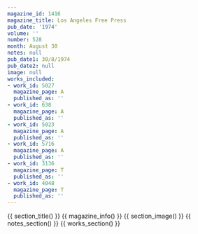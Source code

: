 ```yaml
---
magazine_id: 1416
magazine_title: Los Angeles Free Press
pub_date: '1974'
volume: ''
number: 528
month: August 30
notes: null
pub_date1: 30/8/1974
pub_date2: null
image: null
works_included:
- work_id: 5027
  magazine_page: A
  published_as: ''
- work_id: 638
  magazine_page: A
  published_as: ''
- work_id: 5023
  magazine_page: A
  published_as: ''
- work_id: 5716
  magazine_page: A
  published_as: ''
- work_id: 3136
  magazine_page: T
  published_as: ''
- work_id: 4048
  magazine_page: T
  published_as: ''
---
```


{{ section_title() }}
{{ magazine_info() }}
{{ section_image() }}
{{ notes_section() }}
{{ works_section() }}

